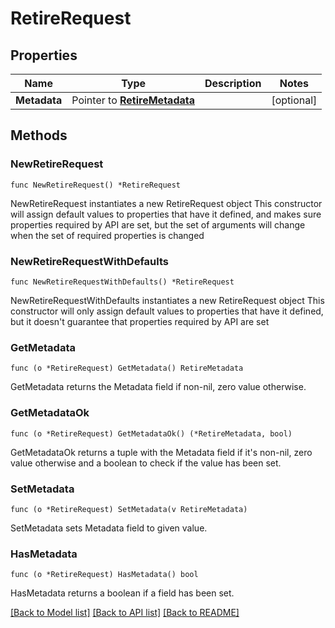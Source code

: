 # RetireRequest

## Properties

Name | Type | Description | Notes
------------ | ------------- | ------------- | -------------
**Metadata** | Pointer to [**RetireMetadata**](RetireMetadata.md) |  | [optional] 

## Methods

### NewRetireRequest

`func NewRetireRequest() *RetireRequest`

NewRetireRequest instantiates a new RetireRequest object
This constructor will assign default values to properties that have it defined,
and makes sure properties required by API are set, but the set of arguments
will change when the set of required properties is changed

### NewRetireRequestWithDefaults

`func NewRetireRequestWithDefaults() *RetireRequest`

NewRetireRequestWithDefaults instantiates a new RetireRequest object
This constructor will only assign default values to properties that have it defined,
but it doesn't guarantee that properties required by API are set

### GetMetadata

`func (o *RetireRequest) GetMetadata() RetireMetadata`

GetMetadata returns the Metadata field if non-nil, zero value otherwise.

### GetMetadataOk

`func (o *RetireRequest) GetMetadataOk() (*RetireMetadata, bool)`

GetMetadataOk returns a tuple with the Metadata field if it's non-nil, zero value otherwise
and a boolean to check if the value has been set.

### SetMetadata

`func (o *RetireRequest) SetMetadata(v RetireMetadata)`

SetMetadata sets Metadata field to given value.

### HasMetadata

`func (o *RetireRequest) HasMetadata() bool`

HasMetadata returns a boolean if a field has been set.


[[Back to Model list]](../README.md#documentation-for-models) [[Back to API list]](../README.md#documentation-for-api-endpoints) [[Back to README]](../README.md)


